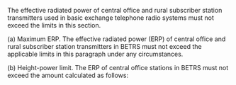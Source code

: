 The effective radiated power of central office and rural subscriber station transmitters used in basic exchange telephone radio systems must not exceed the limits in this section.

(a) Maximum ERP. The effective radiated power (ERP) of central office and rural subscriber station transmitters in BETRS must not exceed the applicable limits in this paragraph under any circumstances.

(b) Height-power limit. The ERP of central office stations in BETRS must not exceed the amount calculated as follows:
                

